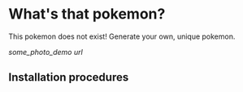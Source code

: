 # What's that pokemon?
This pokemon does not exist! Generate your own, unique pokemon.

*some_photo_demo*
*url*

## Installation procedures

